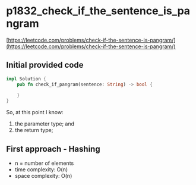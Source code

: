 # p1832_check_if_the_sentence_is_pangram
[https://leetcode.com/problems/check-if-the-sentence-is-pangram/](https://leetcode.com/problems/check-if-the-sentence-is-pangram/)

## Initial provided code
```Rust
impl Solution {
    pub fn check_if_pangram(sentence: String) -> bool {
        
    }
}
```

So, at this point I know:
1. the parameter type; and
2. the return type;

## First approach - Hashing

- n = number of elements
- time complexity: O(n)
- space complexity: O(n)